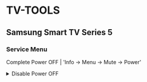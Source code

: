 # TV-TOOLS

## Samsung Smart TV Series 5

### Service Menu
Complete Power OFF | 'Info -> Menu -> Mute -> Power'
<details>
<summary>Disable Power OFF</summary>
Option -> Production Option -> Frame TV -> ON

</details>